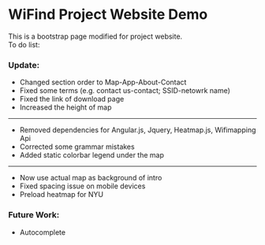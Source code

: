 # WiFind Project Website Demo
This is a bootstrap page modified for project website.  
To do list:  

### Update:

* Changed section order to Map-App-About-Contact
* Fixed some terms (e.g. contact us-contact; SSID-netowrk name)
* Fixed the link of download page
* Increased the height of map
*  *  *

* Removed dependencies for Angular.js, Jquery, Heatmap.js, Wifimapping Api
* Corrected some grammar mistakes
* Added static colorbar legend under the map
*  *  *

* Now use actual map as background of intro 
* Fixed spacing issue on mobile devices
* Preload heatmap for NYU


### Future Work: 

* Autocomplete
